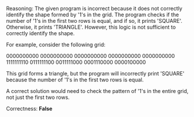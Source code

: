 Reasoning:
The given program is incorrect because it does not correctly identify the shape formed by '1's in the grid. The program checks if the number of '1's in the first two rows is equal, and if so, it prints 'SQUARE'. Otherwise, it prints 'TRIANGLE'. However, this logic is not sufficient to correctly identify the shape.

For example, consider the following grid:

0000000000
0000000000
0000000000
0000000000
0000000000
1111111110
0111111100
0011111000
0001110000
0000100000

This grid forms a triangle, but the program will incorrectly print 'SQUARE' because the number of '1's in the first two rows is equal.

A correct solution would need to check the pattern of '1's in the entire grid, not just the first two rows.

Correctness: **False**